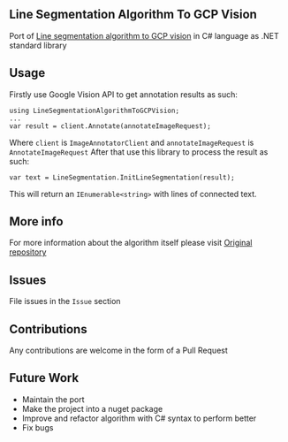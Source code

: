 ## Line Segmentation Algorithm To GCP Vision
Port of [Line segmentation algorithm to GCP vision](https://github.com/sshniro/line-segmentation-algorithm-to-gcp-vision) in C# language as .NET standard library

## Usage
Firstly use Google Vision API to get annotation results as such:
````
using LineSegmentationAlgorithmToGCPVision;
...
var result = client.Annotate(annotateImageRequest);
````
Where `client` is `ImageAnnotatorClient` and `annotateImageRequest` is `AnnotateImageRequest`
After that use this library to process the result as such:

````
var text = LineSegmentation.InitLineSegmentation(result);
````
This will return an `IEnumerable<string>` with lines of connected text.

## More info
For more information about the algorithm itself please visit [Original repository](https://github.com/sshniro/line-segmentation-algorithm-to-gcp-vision) 

## Issues
File issues in the `Issue` section

## Contributions
Any contributions are welcome in the form of a Pull Request

## Future Work
- Maintain the port
- Make the project into a nuget package
- Improve and refactor algorithm with C# syntax to perform better
- Fix bugs
